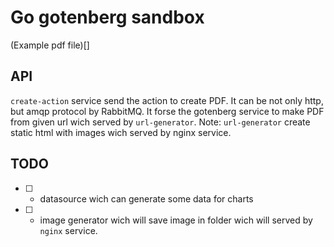 # Go gotenberg sandbox

(Example pdf file)[]

## API

`create-action` service send the action to create PDF. It can be not only http, but amqp protocol by RabbitMQ. It forse the gotenberg service to make PDF from given url wich served by `url-generator`. Note: `url-generator` create static html with images wich served by nginx service.


## TODO
- [ ] - datasource wich can generate some data for charts
- [ ] - image generator wich will save image in folder wich will served by `nginx` service.
